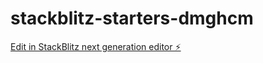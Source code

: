# stackblitz-starters-dmghcm

[Edit in StackBlitz next generation editor ⚡️](https://stackblitz.com/~/github.com/m0x0m0x/stackblitz-starters-dmghcm)